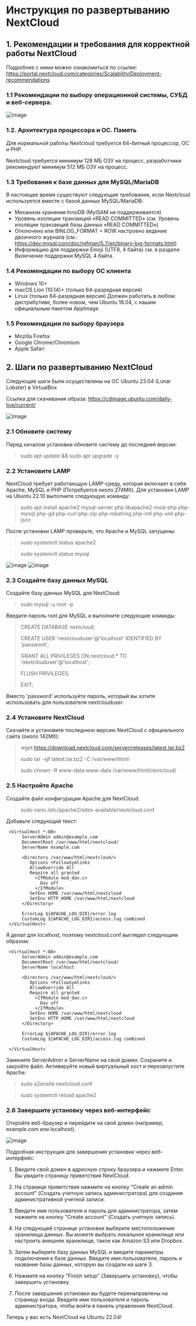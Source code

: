 # Инструкция по развертыванию NextCloud
## 1. Рекомендации и требования для корректной работы NextCloud
Подробнее с ними можно ознакомиться по ссылке:
https://portal.nextcloud.com/categories/Scalability/Deployment-recommendations
### 1.1 Рекомендации по выбору операционной системы, СУБД и веб-сервера.

![image](https://user-images.githubusercontent.com/78814540/230606501-6a30be6f-75fd-46c9-b9b3-500635ca3788.png)

### 1.2. Архитектура процессора и ОС. Память
Для нормальной работы Nextcloud требуется 64-битный процессор, ОС и PHP.

Nextcloud требуется минимум 128 МБ ОЗУ на процесс, разработчики рекомендуют минимум 512 МБ ОЗУ на процесс.

### 1.3 Требования к базе данных для MySQL/MariaDB
В настоящее время существуют следующие требования, если Nextcloud используется вместе с базой данных MySQL/MariaDB:
* Механизм хранения InnoDB (MyISAM не поддерживается)
* Уровень изоляции транзакций «READ COMMITTED» (см. Уровень изоляции транзакций базы данных «READ COMMITTED»)
* Отключено или BINLOG_FORMAT = ROW настроено ведение двоичного журнала (см.: https://dev.mysql.com/doc/refman/5.7/en/binary-log-formats.html)
* Информацию для поддержки Emoji (UTF8, 4 байта) см. в разделе Включение поддержки MySQL 4 байта.

### 1.4 Рекомендации по выбору ОС клиента
* Windows 10+
* macOS Lion (10.14)+ (только 64-разрядная версия)
* Linux (только 64-разрядная версия) Должен работать в любом дистрибутиве, более новом, чем Ubuntu 18.04, с нашим официальным пакетом AppImage.

### 1.5 Рекомендации по выбору браузера
- Mozilla Firefox
- Google Chrome/Chromium
- Apple Safari

## 2. Шаги по развертыванию NextCloud
Следующие шаги были осуществлены на ОС Ubuntu 23.04 (Lunar Lobster) в VirtualBox

Ссылка для скачивания образа: https://cdimage.ubuntu.com/daily-live/current/

![image](https://user-images.githubusercontent.com/78814540/230652975-766f47c5-fc57-415e-b4fe-64d5886aa7b9.png)

### 2.1 Обновите систему
Перед началом установки обновите систему до последней версии:
> sudo apt update && sudo apt upgrade -y


### 2.2 Установите LAMP
NextCloud требует работающую LAMP-среду, которая включает в себя Apache, MySQL и PHP (Потребуется около 274Мб). Для установки LAMP на Ubuntu 22.10 выполните следующую команду:
> sudo apt install apache2 mysql-server php libapache2-mod-php php-mysql php-gd php-curl php-zip php-mbstring php-intl php-xml php-json

После установки LAMP проверьте, что Apache и MySQL запущены:
> sudo systemctl status apache2

> sudo systemctl status mysql

![image](https://user-images.githubusercontent.com/78814540/230653378-9ad37b67-c1a8-4fd2-8d6f-23bb9fe6e99c.png)
![image](https://user-images.githubusercontent.com/78814540/230653442-59c7cbfd-f7ca-4246-a94a-6ac703180d5f.png)


### 2.3 Создайте базу данных MySQL
Создайте базу данных MySQL для NextCloud:
> sudo mysql -u root -p

Введите пароль root для MySQL и выполните следующие команды:
> CREATE DATABASE nextcloud;
> 
> CREATE USER 'nextclouduser'@'localhost' IDENTIFIED BY 'password';
> 
> GRANT ALL PRIVILEGES ON nextcloud.* TO 'nextclouduser'@'localhost';
> 
> FLUSH PRIVILEGES;
> 
> EXIT;

Вместо 'password' используйте пароль, который вы хотите использовать для пользователя nextclouduser.

### 2.4 Установите NextCloud
Скачайте и установите последнюю версию NextCloud с официального сайта (около 142Мб):
> wget https://download.nextcloud.com/server/releases/latest.tar.bz2
> 
> sudo tar -xjf latest.tar.bz2 -C /var/www/html/
> 
> sudo chown -R www-data:www-data /var/www/html/nextcloud/

### 2.5 Настройте Apache
Создайте файл конфигурации Apache для NextCloud:
> sudo nano /etc/apache2/sites-available/nextcloud.conf

Добавьте следующий текст:

     <VirtualHost *:80>
          ServerAdmin admin@example.com
          DocumentRoot /var/www/html/nextcloud/
          ServerName example.com

          <Directory /var/www/html/nextcloud/>
             Options +FollowSymlinks
             AllowOverride All
             Require all granted
               <IfModule mod_dav.c>
                 Dav off
               </IfModule>
             SetEnv HOME /var/www/html/nextcloud
             SetEnv HTTP_HOME /var/www/html/nextcloud
          </Directory>

          ErrorLog ${APACHE_LOG_DIR}/error.log
          CustomLog ${APACHE_LOG_DIR}/access.log combined
     </VirtualHost>

Я делал для localhost, поэтому nextcloud.conf выглядел следующим образом:

     <VirtualHost *:80>
          ServerAdmin admin@example.com
          DocumentRoot /var/www/html/nextcloud/
          ServerName localhost

          <Directory /var/www/html/nextcloud/>
             Options +FollowSymlinks
             AllowOverride All
             Require all granted
               <IfModule mod_dav.c>
                 Dav off
               </IfModule>
             SetEnv HOME /var/www/html/nextcloud
             SetEnv HTTP_HOME /var/www/html/nextcloud
          </Directory>

          ErrorLog ${APACHE_LOG_DIR}/error.log
          CustomLog ${APACHE_LOG_DIR}/access.log combined

     </VirtualHost>

Замените ServerAdmin и ServerName на свой домен. Сохраните и закройте файл.
Активируйте новый виртуальный хост и перезапустите Apache:
> sudo a2ensite nextcloud.conf

> sudo systemctl reload apache2

### 2.6 Завершите установку через веб-интерфейс
Откройте веб-браузер и перейдите на свой домен (например, example.com или localhost).

![image](https://user-images.githubusercontent.com/78814540/230659983-ebf33b4f-3a85-498e-86c9-3c8d24ed9ee8.png)

Подробная инструкция для завершения установки через веб-интерфейс:
1. Введите свой домен в адресную строку браузера и нажмите Enter. Вы увидите страницу приветствия NextCloud.

2. На странице приветствия нажмите на кнопку "Create an admin account" (Создать учетную запись администратора) для создания административной учетной записи.

3. Введите имя пользователя и пароль для администратора, затем нажмите на кнопку "Create account" (Создать учетную запись).

4. На следующей странице установки выберите местоположение хранилища данных. Вы можете выбрать локальное хранилище или настроить внешнее хранилище, такое как Amazon S3 или Dropbox.

5. Затем выберите базу данных MySQL и введите параметры подключения к базе данных. Введите имя пользователя, пароль и название базы данных, которую вы создали на шаге 3.

6. Нажмите на кнопку "Finish setup" (Завершить установку), чтобы завершить установку.

7. После завершения установки вы будете перенаправлены на страницу входа. Введите имя пользователя и пароль администратора, чтобы войти в панель управления NextCloud.

Теперь у вас есть NextCloud на Ubuntu 22.04!
